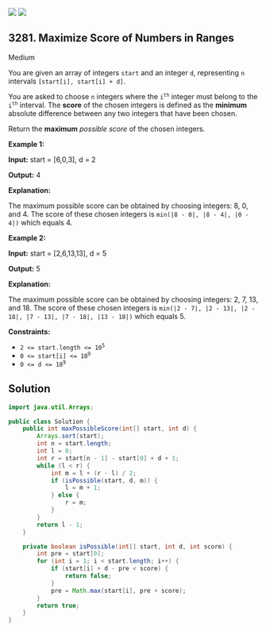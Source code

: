 [![](https://img.shields.io/github/stars/javadev/LeetCode-in-Java?label=Stars&style=flat-square)](https://github.com/javadev/LeetCode-in-Java)
[![](https://img.shields.io/github/forks/javadev/LeetCode-in-Java?label=Fork%20me%20on%20GitHub%20&style=flat-square)](https://github.com/javadev/LeetCode-in-Java/fork)

## 3281\. Maximize Score of Numbers in Ranges

Medium

You are given an array of integers `start` and an integer `d`, representing `n` intervals `[start[i], start[i] + d]`.

You are asked to choose `n` integers where the <code>i<sup>th</sup></code> integer must belong to the <code>i<sup>th</sup></code> interval. The **score** of the chosen integers is defined as the **minimum** absolute difference between any two integers that have been chosen.

Return the **maximum** _possible score_ of the chosen integers.

**Example 1:**

**Input:** start = [6,0,3], d = 2

**Output:** 4

**Explanation:**

The maximum possible score can be obtained by choosing integers: 8, 0, and 4. The score of these chosen integers is `min(|8 - 0|, |8 - 4|, |0 - 4|)` which equals 4.

**Example 2:**

**Input:** start = [2,6,13,13], d = 5

**Output:** 5

**Explanation:**

The maximum possible score can be obtained by choosing integers: 2, 7, 13, and 18. The score of these chosen integers is `min(|2 - 7|, |2 - 13|, |2 - 18|, |7 - 13|, |7 - 18|, |13 - 18|)` which equals 5.

**Constraints:**

*   <code>2 <= start.length <= 10<sup>5</sup></code>
*   <code>0 <= start[i] <= 10<sup>9</sup></code>
*   <code>0 <= d <= 10<sup>9</sup></code>

## Solution

```java
import java.util.Arrays;

public class Solution {
    public int maxPossibleScore(int[] start, int d) {
        Arrays.sort(start);
        int n = start.length;
        int l = 0;
        int r = start[n - 1] - start[0] + d + 1;
        while (l < r) {
            int m = l + (r - l) / 2;
            if (isPossible(start, d, m)) {
                l = m + 1;
            } else {
                r = m;
            }
        }
        return l - 1;
    }

    private boolean isPossible(int[] start, int d, int score) {
        int pre = start[0];
        for (int i = 1; i < start.length; i++) {
            if (start[i] + d - pre < score) {
                return false;
            }
            pre = Math.max(start[i], pre + score);
        }
        return true;
    }
}
```